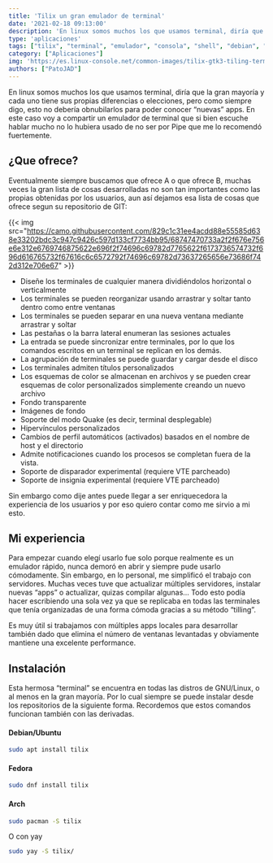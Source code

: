 ```yaml
---
title: 'Tilix un gran emulador de terminal'
date: '2021-02-18 09:13:00'
description: 'En linux somos muchos los que usamos terminal, diría que la gran mayoría y cada uno tiene sus propias diferencias o elecciones'
type: 'aplicaciones'
tags: ["tilix", "terminal", "emulador", "consola", "shell", "debian", "arch" , "fedora", "instalar", "ubuntu"]
category: ["Aplicaciones"]
img: 'https://es.linux-console.net/common-images/tilix-gtk3-tiling-terminal-emulator-for-linux/tilix-with-multiple-tabs.png'
authors: ["PatoJAD"]
---
```


En linux somos muchos los que usamos terminal, diría que la gran mayoría y cada uno tiene sus propias diferencias o elecciones, pero como siempre digo, esto no debería obnubilarlos para poder conocer “nuevas” apps. En este caso voy a compartir un emulador de terminal que si bien escuche hablar mucho no lo hubiera usado de no ser por Pipe que me lo recomendó fuertemente.

## ¿Que ofrece?

Eventualmente siempre buscamos que ofrece A o que ofrece B, muchas veces la gran lista de cosas desarrolladas no son tan importantes como las propias obtenidas por los usuarios, aun así dejamos esa lista de cosas que ofrece segun su repositorio de GIT:

{{< img src="https://camo.githubusercontent.com/829c1c31ee4acdd88e55585d638e33202bdc3c947c9426c597d133cf7734bb95/68747470733a2f2f676e756e6e312e6769746875622e696f2f74696c69782d7765622f6173736574732f696d616765732f67616c6c6572792f74696c69782d73637265656e73686f742d312e706e67" >}}

* Diseñe los terminales de cualquier manera dividiéndolos horizontal o verticalmente
* Los terminales se pueden reorganizar usando arrastrar y soltar tanto dentro como entre ventanas
* Los terminales se pueden separar en una nueva ventana mediante arrastrar y soltar
* Las pestañas o la barra lateral enumeran las sesiones actuales
* La entrada se puede sincronizar entre terminales, por lo que los comandos escritos en un terminal se replican en los demás.
* La agrupación de terminales se puede guardar y cargar desde el disco
* Los terminales admiten títulos personalizados
* Los esquemas de color se almacenan en archivos y se pueden crear esquemas de color personalizados simplemente creando un nuevo archivo
* Fondo transparente
* Imágenes de fondo
* Soporte del modo Quake (es decir, terminal desplegable)
* Hipervínculos personalizados
* Cambios de perfil automáticos (activados) basados ​​en el nombre de host y el directorio
* Admite notificaciones cuando los procesos se completan fuera de la vista.
* Soporte de disparador experimental (requiere VTE parcheado)
* Soporte de insignia experimental (requiere VTE parcheado)

Sin embargo como dije antes puede llegar a ser enriquecedora la experiencia de los usuarios y por eso quiero contar como me sirvio a mi esto.

## Mi experiencia

Para empezar cuando elegí usarlo fue solo porque realmente es un emulador rápido, nunca demoró en abrir y siempre pude usarlo cómodamente. Sin embargo, en lo personal, me simplificó el trabajo con servidores. Muchas veces tuve que actualizar múltiples servidores, instalar nuevas “apps” o actualizar, quizas compilar algunas… Todo esto podía hacer escribiendo una sola vez ya que se replicaba en todas las terminales que tenía organizadas de una forma cómoda gracias a su método “tilling”.


Es muy útil si trabajamos con múltiples apps locales para desarrollar también dado que elimina el número de ventanas levantadas y obviamente mantiene una excelente performance.

## Instalación

Esta hermosa “terminal” se encuentra en todas las distros de GNU/Linux, o al menos en la gran mayoría. Por lo cual siempre se puede instalar desde los repositorios de la siguiente forma. Recordemos que estos comandos funcionan también con las derivadas.

#### Debian/Ubuntu

```bash
sudo apt install tilix
```

#### Fedora

```bash
sudo dnf install tilix
```

#### Arch

```bash
sudo pacman -S tilix
```

O con yay

```bash
sudo yay -S tilix/
```
